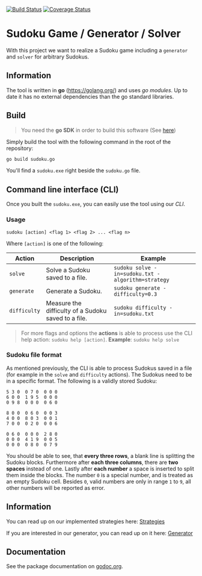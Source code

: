 [![Build Status](https://travis-ci.com/ob-algdatii-ss19/leistungsnachweis-sudo.svg?branch=master)](https://travis-ci.com/ob-algdatii-ss19/leistungsnachweis-sudo)
[![Coverage Status](https://coveralls.io/repos/github/ob-algdatii-ss19/leistungsnachweis-sudo/badge.svg)](https://coveralls.io/github/ob-algdatii-ss19/leistungsnachweis-sudo)

# Sudoku Game / Generator / Solver

With this project we want to realize a Sudoku game including a `generator` and `solver` for arbitrary Sudokus.

## Information

The tool is written in **go** (https://golang.org/) and uses *go modules*.
Up to date it has no external dependencies than the go standard libraries.

## Build

> You need the **go SDK** in order to build this software (See [here](https://golang.org/))

Simply build the tool with the following command in the root of the repository:

```sh
go build sudoku.go
```

You'll find a `sudoku.exe` right beside the `sudoku.go` file.

## Command line interface (CLI)

Once you built the `sudoku.exe`, you can easily use the tool using our *CLI*.

### Usage

```
sudoku [action] <flag 1> <flag 2> ... <flag n>
```

Where `[action]` is one of the following:

| Action | Description | Example |
| ------ | ----------- | ------- |
| `solve` | Solve a Sudoku saved to a file. | `sudoku solve -in=sudoku.txt -algorithm=strategy` |
| `generate` | Generate a Sudoku. | `sudoku generate -difficulty=0.3` |
| `difficulty` | Measure the difficulty of a Sudoku saved to a file. | `sudoku difficulty -in=sudoku.txt` |

> For more flags and options the **actions** is able to process use the CLI help action: `sudoku help [action]`.
> **Example**: `sudoku help solve`

### Sudoku file format

As mentioned previously, the CLI is able to process Sudokus saved in a file (for example in the `solve` and `difficulty` actions).
The Sudokus need to be in a specific format. The following is a validly stored Sudoku:

```
5 3 0  0 7 0  0 0 0
6 0 0  1 9 5  0 0 0
0 9 8  0 0 0  0 6 0

8 0 0  0 6 0  0 0 3
4 0 0  8 0 3  0 0 1
7 0 0  0 2 0  0 0 6

0 6 0  0 0 0  2 8 0
0 0 0  4 1 9  0 0 5
0 0 0  0 8 0  0 7 9
```

You should be able to see, that **every three rows**, a blank line is splitting the Sudoku blocks.
Furthermore after **each three columns**, there are **two spaces** instead of one.
Lastly after **each number** a space is inserted to split them inside the blocks.
The number `0` is a special number, and is treated as an empty Sudoku cell. 
Besides `0`, valid numbers are only in range `1` to `9`, all other numbers will be reported as error.

## Information

You can read up on our implemented strategies here: [Strategies](strategy.md)

If you are interested in our generator, you can read up on it here: [Generator](generation.md)

## Documentation

See the package documentation on [godoc.org](https://godoc.org/github.com/ob-algdatii-ss19/leistungsnachweis-sudo).

